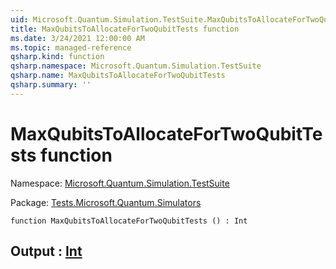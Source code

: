 ```yaml
---
uid: Microsoft.Quantum.Simulation.TestSuite.MaxQubitsToAllocateForTwoQubitTests
title: MaxQubitsToAllocateForTwoQubitTests function
ms.date: 3/24/2021 12:00:00 AM
ms.topic: managed-reference
qsharp.kind: function
qsharp.namespace: Microsoft.Quantum.Simulation.TestSuite
qsharp.name: MaxQubitsToAllocateForTwoQubitTests
qsharp.summary: ''
---
```


# MaxQubitsToAllocateForTwoQubitTests function

Namespace: [Microsoft.Quantum.Simulation.TestSuite](xref:Microsoft.Quantum.Simulation.TestSuite)

Package: [Tests.Microsoft.Quantum.Simulators](https://nuget.org/packages/Tests.Microsoft.Quantum.Simulators)




```qsharp
function MaxQubitsToAllocateForTwoQubitTests () : Int
```


## Output : [Int](xref:microsoft.quantum.lang-ref.int)

